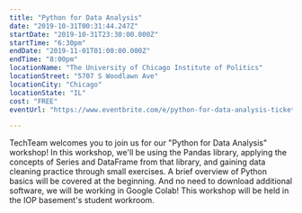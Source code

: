 ```yaml
---
title: "Python for Data Analysis"
date: "2019-10-31T00:31:44.247Z"
startDate: "2019-10-31T23:30:00.000Z"
startTime: "6:30pm"
endDate: "2019-11-01T01:00:00.000Z"
endTime: "8:00pm"
locationName: "The University of Chicago Institute of Politics"
locationStreet: "5707 S Woodlawn Ave"
locationCity: "Chicago"
locationState: "IL"
cost: "FREE"
eventUrl: "https://www.eventbrite.com/e/python-for-data-analysis-tickets-78712038827"

---
```


TechTeam welcomes you to join us for our "Python for Data Analysis" workshop! In this workshop, we'll be using the Pandas library, applying the concepts of Series and DataFrame from that library, and gaining data cleaning practice through small exercises. A brief overview of Python basics will be covered at the beginning. And no need to download additional software, we will be working in Google Colab! This workshop will be held in the IOP basement's student workroom.

